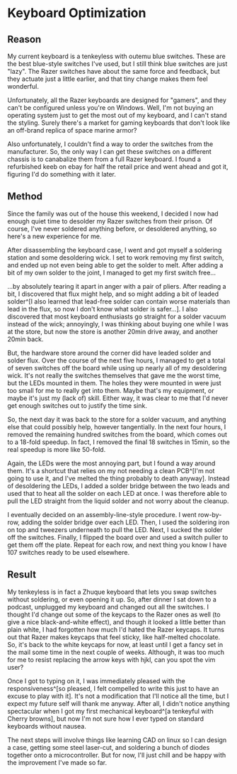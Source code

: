 # Keyboard Optimization

## Reason

My current keyboard is a tenkeyless with outemu blue switches.
These are the best blue-style switches I've used, but I still think blue switches are just "lazy".
The Razer switches have about the same force and feedback, but they actuate just a little earlier, and that tiny change makes them feel wonderful.

Unfortunately, all the Razer keyboards are designed for "gamers", and they can't be configured unless you're on Windows.
Well, I'm not buying an operating system just to get the most out of my keyboard, and I can't stand the styling.
Surely there's a market for gaming keyboards that don't look like an off-brand replica of space marine armor?

Also unfortunately, I couldn't find a way to order the switches from the manufacturer.
So, the only way I can get these switches on a different chassis is to canabalize them from a full Razer keyboard.
I found a refurbished keeb on ebay for half the retail price and went ahead and got it, figuring I'd do something with it later.


## Method

Since the family was out of the house this weekend, I decided I now had enough quiet time to desolder my Razer switches from their prison.
Of course, I've never soldered anything before, or desoldered anything, so here's a new experience for me.

After disassembling the keyboard case, I went and got myself a soldering station and some desoldering wick.
I set to work removing my first switch, and ended up not even being able to get the solder to melt.
After adding a bit of my own solder to the joint, I managed to get my first switch free...

...by absolutely tearing it apart in anger with a pair of pliers.
After reading a bit, I discovered that flux might help, and so might adding a bit of leaded solder^[I also learned that lead-free solder can contain worse materials than lead in the flux, so now I don't know what solder is safer...].
I also discovered that most keyboard enthusiasts go straight for a solder vacuum instead of the wick; annoyingly, I was thinking about buying one while I was at the store, but now the store is another 20min drive away, and another 20min back.

But, the hardware store around the corner did have leaded solder and solder flux.
Over the course of the next five hours, I managed to get a total of seven switches off the board while using up nearly all of my desoldering wick.
It's not really the switches themselves that gave me the worst time, but the LEDs mounted in them.
The holes they were mounted in were just too small for me to really get into them.
Maybe that's my equipment, or maybe it's just my (lack of) skill.
Either way, it was clear to me that I'd never get enough switches out to justify the time sink.

So, the next day it was back to the store for a solder vacuum, and anything else that could possibly help, however tangentially.
In the next four hours, I removed the remaining hundred switches from the board, which comes out to a 18-fold speedup.
In fact, I removed the final 18 switches in 15min, so the real speedup is more like 50-fold.

Again, the LEDs were the most annoying part, but I found a way around them.
It's a shortcut that relies on my not needing a clean PCB^[I'm not going to use it, and I've melted the thing probably to death anyway].
Instead of desoldering the LEDs, I added a solder bridge between the two leads and used that to heat all the solder on each LED at once.
I was therefore able to pull the LED straight from the liquid solder and not worry about the cleanup.

I eventually decided on an assembly-line-style procedure.
I went row-by-row, adding the solder bridge over each LED.
Then, I used the soldering iron on top and tweezers underneath to pull the LED.
Next, I sucked the solder off the switches.
Finally, I flipped the board over and used a switch puller to get them off the plate.
Repeat for each row, and next thing you know I have 107 switches ready to be used elsewhere.


## Result

My tenkeyless is in fact a Zhuque keyboard that lets you swap switches without soldering, or even opening it up.
So, after dinner I sat down to a podcast, unplugged my keyboard and changed out all the switches.
I thought I'd change out some of the keycaps to the Razer ones as well (to give a nice black-and-white effect), and though it looked a little better than plain white, I had forgotten how much I'd hated the Razer keycaps.
It turns out that Razer makes keycaps that feel sticky, like half-melted chocolate.
So, it's back to the white keycaps for now, at least until I get a fancy set in the mail some time in the next couple of weeks.
Although, it was too much for me to resist replacing the arrow keys with hjkl, can you spot the vim user?

Once I got to typing on it, I was immediately pleased with the responsiveness^[so pleased, I felt compelled to write this just to have an excuse to play with it].
It's not a modification that I'll notice all the time, but I expect my future self will thank me anyway.
After all, I didn't notice anything spectacular when I got my first mechanical keyboard^[a tenkeyful with Cherry browns], but now I'm not sure how I ever typed on standard keyboards without nausea.

The next steps will involve things like learning CAD on linux so I can design a case, getting some steel laser-cut, and soldering a bunch of diodes together onto a microcontroller.
But for now, I'll just chill and be happy with the improvement I've made so far.
